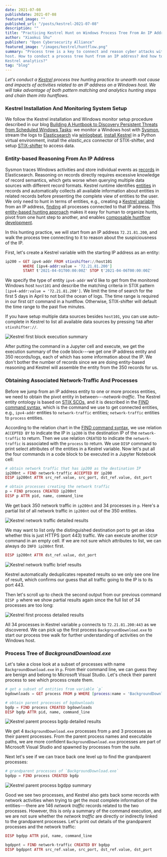 ```yaml
---
date: 2021-07-08
publishdate: 2021-07-08
featured_image: ""
published_url: "/posts/kestrel-2021-07-08"
description: ""
title: "Practicing Kestrel Hunt on Windows Process Tree From An IP Address"
author: "Xiaokui Shu"
publisher: "Open Cybersecurity Alliance"
featured_image: "/images/kestrel/huntflow.png"
summary: "Process tree is a key to connect and reason cyber attacks within a
host. How to conduct a process tree hunt from an IP address? And how to use
Kestrel analytics?"
tag: "blog"
---
```


*Let's conduct a
[Kestrel](https://github.com/opencybersecurityalliance/kestrel-lang) process
tree hunting practice to unearth root cause and impacts of activities related
to an IP address on a Windows host. We will take advantage of both pattern
matching and analytics hunting steps and chain them into huntflows.*

### Kestrel Installation And Monitoring System Setup 

We follow the Kestrel installation and Windows monitor setup procedure
described in our blog [Building A Huntbook to Discovery Persistent Threats from
Scheduled Windows Tasks](/posts/kestrel-2021-07-01): we monitor a Windows host
with [Sysmon](https://docs.microsoft.com/en-us/sysinternals/downloads/sysmon),
stream the logs to [Elasticsearch](https://www.elastic.co/) via
[winlogbeat](https://www.elastic.co/guide/en/beats/winlogbeat/master/winlogbeat-module-sysmon.html),
[install Kestrel](https://kestrel.readthedocs.io/en/latest/installation.html)
in a Python virtual environment, install the *elastic_ecs* connector of
STIX-shifter, and setup
[STIX-shifter](https://kestrel.readthedocs.io/en/latest/source/kestrel_datasource_stixshifter.interface.html)
to access data.

### Entity-based Reasoning From An IP Address

Sysmon traces Windows activities and store individual events as
[records](https://kestrel.readthedocs.io/en/latest/language.html#record) in
Elasticsearch. Reasoning on records directly requires excessive knowledge of
record semantics, which gets worse when querying multiple data sources with
different record formats. Kestrel runtime identifies
[entities](https://kestrel.readthedocs.io/en/latest/language.html#entity) in
records and automatically collects all available information about entities in
related records before presenting the complete view of entities to the user.
We only need to hunt in terms of entities, e.g., creating a [Kestrel
variable](https://kestrel.readthedocs.io/en/latest/language.html#kestrel-variable)
from an IP address,
[finding](https://kestrel.readthedocs.io/en/latest/language.html#find) all
processes connected to that IP address. This [entity-based hunting
approach](https://kestrel.readthedocs.io/en/latest/language.html#entity-based-reasoning)
makes it easy for human to organize hunts, pivot from one hunt step to another,
and enables [composable huntflow
development](https://kestrel.readthedocs.io/en/latest/language.html#composable-hunt-flow).

In this hunting practice, we will start from an IP address `72.21.81.200`, and
walk the process tree connecting to it to reason about the suspiciousness of
the IP.

First, let's create a Kestrel variable with the starting IP address as an entity:

```elixir
ip200 = GET ipv4-addr FROM stixshifter://host101
        WHERE [ipv4-addr:value = '72.21.81.200']
        START t'2021-04-01T00:00:00Z' STOP t'2021-04-06T00:00:00Z'
```

We specify the type of entity `ipv4-addr` we'd like to get from the monitored
Windows host `host101` and describe the matching criteria in STIX pattern
`[ipv4-addr:value = '72.21.81.200']`. We limit the time of search for the first
5 days in April to not boil the ocean of logs. The time range is required in
our first `GET` command in a huntflow. Otherwise, STIX-shifter will default the
time range to the past five minutes.

If you have setup multiple data sources besides `host101`, you can use
auto-complete in Kestrel to list all available data sources by pressing `TAB`
after `stixshifter://`.

![Kestrel first block execution
summary](/images/kestrel/2021-07-08_ip200_summary.png)

After putting the command in a Jupyter cell and execute, we get the execution
summary of the code block---we get one IP address entity and 350 records/logs,
each of which has some information about the IP. We don't bother the number of
records since we are doing entity-based reasoning and Kestrel will assemble the
entity from the 350 records for us.

### Obtaining Associated Network-Traffic And Processes

Before we jump from an IP address entity to one or more process entities, we
need to obtain the pivot entity in between---*network-traffic*. The Kestrel
entity ontology is based on [STIX
SCOs](https://docs.oasis-open.org/cti/stix/v2.1/csprd01/stix-v2.1-csprd01.html#_Toc16070567),
and it is described in the [FIND command
syntax](https://kestrel.readthedocs.io/en/latest/language.html#find), which is
the command we use to get connected entities, e.g., `ipv4-addr` entities to
`network-traffic` entities; `network-traffic` entities to `process` entities.

According to the relation chart in the [FIND command
syntax](https://kestrel.readthedocs.io/en/latest/language.html#find), we use
relation `ACCEPTED BY` to indicate the IP in `ip200` is the destination IP of
the `network-traffic` to return. Then we use relation `CREATED` to indicate
the `network-traffic` is associated with the `process` to return. We use `DISP`
command to print select attributes of the entities in a Kestrel variable. Now
let's put all the four commands in a code block to be executed in a Jupyter
Notebook cell:

```elixir
# obtain network traffic that has ip200 as the destination IP
ip200nt = FIND network-traffic ACCEPTED BY ip200
DISP ip200nt ATTR src_ref.value, src_port, dst_ref.value, dst_port

# obtain processes creating the network traffic
p = FIND process CREATED ip200nt
DISP p ATTR pid, name, command_line
```

We get back 350 network traffic in `ip200nt` and 34 processes in `p`. Here's a
partial list of all network traffic in `ip200nt` out of the 350 entities.

![Kestrel network traffic detailed
results](/images/kestrel/2021-07-08_ip200nt_details.png)

We may want to list only the distinguished destination port to get an idea
whether this is just HTTPS (port 443) traffic. We can execute another `DISP`
command in an empty cell. If we are not sure which attributes to list, we can
always do `INFO ip200nt` first.

```elixir
DISP ip200nt ATTR dst_ref.value, dst_port
```

![Kestrel network traffic brief
results](/images/kestrel/2021-07-08_ip200nt_brief.png)

Kestrel automatically deduplicates repeated results so we only see one line of
result, which confirms our guess that all traffic going to the IP is to its
port 443.

Then let's scroll up to check the second output from our previous command `DISP
p` where we show partial results again since the full list of 34 processes are
too long:

![Kestrel first process detailed
results](/images/kestrel/2021-07-08_p_results.png)

All 34 processes in Kestrel variable `p` connects to `72.21.81.200:443` as we
discovered. We can pick up the first process `BackgroundDownload.exe` to start
our process tree walk for further understanding of activities on the Windows
host.

### Process Tree of *BackgroundDownload.exe*

Let's take a close look at a subset of processes with name
`BackgroundDownload.exe` in `p`. From their command line, we can guess they are
benign and belong to Microsoft Visual Studio. Let's check their parent process
to see which process create them.

```elixir
# get a subset of entities from variable `p`
bgdownloads = GET process FROM p WHERE [process:name = 'BackgroundDownload.exe']

# obtain parent processes of bgdownloads
bgdp = FIND process CREATED bgdownloads
DISP bgdp ATTR pid, name, command_line
```

![Kestrel parent process bgdp detailed
results](/images/kestrel/2021-07-08_bgdp_results.png)

We get 4 `BackgroundDownload.exe` processes from `p` and 3 processes as their
parent processes.  From the parent process names and executable paths, we are
more confident `BackgroundDownload.exe` processes are part of Microsoft Visual
Studio and spawned by processes from the suite.

Next let's see if we can trace back one level up to find the grandparent
processes:

```elixir
# grandparent processes of `BackgroundDownload.exe`
bgdpp = FIND process CREATED bgdp
```

![Kestrel parent process bgdpp
summary](/images/kestrel/2021-07-08_bgdpp_summary.png)

Good we see two processes, and Kestrel also gets back some records with network
activities when trying to get the most complete information of the
entities---there are 146 *network traffic* records related to the two
processes. However, this is only a summary of the command execution, and we are
not sure whether the *network traffic* are directly or indirectly linked to the
grandparent processes. Let's print out details of the grandparent processes and
the network traffic:

```elixir
DISP bgdpp ATTR pid, name, command_line

bgdppnt = FIND network-traffic CREATED BY bgdpp
DISP bgdppnt ATTR src_ref.value, src_port, dst_ref.value, dst_port
```
